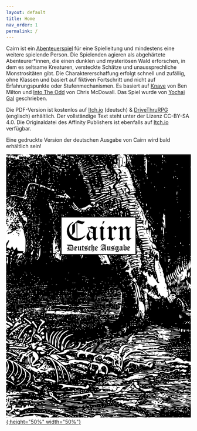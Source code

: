 ```yaml
---
layout: default
title: Home
nav_order: 1
permalink: /
---
```


Cairn ist ein [Abenteuerspiel](http://questingblog.com/adventure-game-vs-osr) für eine Spielleitung und mindestens eine weitere spielende Person.
Die Spielenden agieren als abgehärtete Abenteurer*innen, die einen dunklen und mysteriösen Wald erforschen, in dem es seltsame Kreaturen, versteckte Schätze und unaussprechliche Monstrositäten gibt. Die Charaktererschaffung erfolgt schnell und zufällig, ohne Klassen und basiert auf fiktiven Fortschritt und nicht auf Erfahrungspunkte oder Stufenmechanismen. Es basiert auf [Knave](https://www.drivethrurpg.com/product/250888/Knave) von Ben Milton und [Into The Odd](https://chrismcdee.itch.io/electric-bastionland) von Chris McDowall. Das Spiel wurde von [Yochai Gal](https://newschoolrevolution.com) geschrieben.

Die PDF-Version ist kostenlos auf [Itch.io](https://cairn-de-team.itch.io/cairn) (deutsch) & [DriveThruRPG](https://www.drivethrurpg.com/product/330809/Cairn) (englisch) erhältlich.
Der vollständige Text steht unter der Lizenz CC-BY-SA 4.0.
Die Originaldatei des Affinity Publishers ist ebenfalls auf [Itch.io](https://cairn-de-team.itch.io/cairn-german-layout-file) verfügbar.

Eine gedruckte Version der deutschen Ausgabe von Cairn wird bald erhältlich sein!

<p></p>

[![Alt text](/img/Cairn-DE_A5_v1-10.png "Click to embiggen"){:height="50%" width="50%"}](/img/Cairn-DE_A5_v1-10.png)
